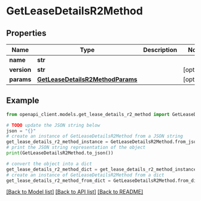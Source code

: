 # GetLeaseDetailsR2Method


## Properties

Name | Type | Description | Notes
------------ | ------------- | ------------- | -------------
**name** | **str** |  | 
**version** | **str** |  | [optional] 
**params** | [**GetLeaseDetailsR2MethodParams**](GetLeaseDetailsR2MethodParams.md) |  | [optional] 

## Example

```python
from openapi_client.models.get_lease_details_r2_method import GetLeaseDetailsR2Method

# TODO update the JSON string below
json = "{}"
# create an instance of GetLeaseDetailsR2Method from a JSON string
get_lease_details_r2_method_instance = GetLeaseDetailsR2Method.from_json(json)
# print the JSON string representation of the object
print(GetLeaseDetailsR2Method.to_json())

# convert the object into a dict
get_lease_details_r2_method_dict = get_lease_details_r2_method_instance.to_dict()
# create an instance of GetLeaseDetailsR2Method from a dict
get_lease_details_r2_method_from_dict = GetLeaseDetailsR2Method.from_dict(get_lease_details_r2_method_dict)
```
[[Back to Model list]](../README.md#documentation-for-models) [[Back to API list]](../README.md#documentation-for-api-endpoints) [[Back to README]](../README.md)


